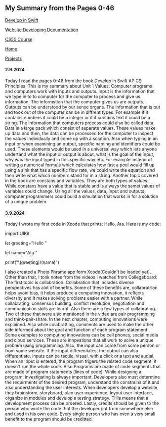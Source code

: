 <h2> My Summary from the Pages 0-46 </h2>
  <a href="https://github.com/fahirataalaca/fahirataalaca.github.io/blob/main/DEVELOP.md"> Develop in Swift </a>
  <p></p>
   <a href="https://github.com/fahirataalaca/fahirataalaca.github.io/edit/main/Document.md"> Website Developing Documentation </a>
    <p></p>
   <a href="https://github.com/fahirataalaca/fahirataalaca.github.io/blob/main/CS50-Course.md"> CS50 Course </a>
    <p></p>
   <a href="https://fahirataalaca.github.io/"> Home </a>
    <p></p>
   <a href="https://github.com/fahirataalaca/fahirataalaca.github.io/blob/main/Projects.md"> Projects </a>
<p></p>

<h4>2.9.2024 </h4>
   <p></p>
  Today I read the pages 0-46 from the book Develop​ in Swift
AP CS Principles. This is my summary about Unit 1 Values: Computer programs and computers work with inputs and outputs. Input is the information that we type in to to computer for the computer to process and give us information. The informstion that the computer gives us are outputs. Outputs can be understood by our sense organs. The information that is put and took out of the computer can be in diffrent types. For example if it contains numbers it could be a integer or if it contains text it could be a string. The information that computers process could also be called data. Data is a large pack which consist of seperate values. These values make up data and then, the data can be processed for the computer to inspect the values individually and come up with a solution. Also when typing in an input or when examining an output, specific naming and identifiers could be used. These elements would be used in a universal way which lets anyone undertand what the input or output is about, what is the goal of the input, why was the input typed in this specific way etc. For example instead of writing a numerical formula which calculates how fast a pool would fill up using a sink that has a specific flow rate, we could write the equation and then write what which numbers stand for in a string. Another topic covered in the book are constans and variables. They are both types of values. While constans have a value that is stable and is always the samei values of variables could change. Using all the values, data, input and outputs; computer programmers could build a simulation that works in for a solution of a unique problem.

  <p></p>

  <h4>3.9.2024</h4>
   <p></p>
Today I wrote my first code in Xcode that prints: Hello, Ata. Here is my code: 
   <p></p>
      <p></p>
import UIKit
   <p></p>
let greeting="Hello "    <p></p>
let name="Ata "   <p></p>
print("\(greeting)\(name)")   <p></p>

I also created a Photo Phrame app form Xcode(Couldn't be loaded yet). Other than that,
I took notes from the videos I watched from Collegeboard: The first topic is collabration. Collabration that includes diverse perspectives has  alot of benefits. Some of these benefits are, collabratrion helps avoid bias, it helps produce a computing innovation, it reflects diversity and it makes solving problems easier with a partner. While collabrating; consensus building, conflict resolution, negotiation and communication skills are learnt. Also there are a few types of collabrating. Two of these that were also mentioned in the video are pair programming and think-pair-share. In the next chapter, computing innovations were explained. Also while colabratting, comments are used to make the other side informed about the goal and function of each program statement. Some examples to computing innovations can be cell phones, social media and cloud services. These are innpvations that all work to solve a unique problem using programming. Also, the input can come from some person or from some website. If the input differentiates, the output can also differentiate. Inputs can be tactile, visual, with a click or a text and audial. When an input is entered, the program trigers the related code segment, it doesn't run the whole code. Also Programs are made of code segments that are made of program statements (lines of code). While designing a program, investigating is always important. Developers also must determine the requirments of the desired program, understand the constrains of it and also understanding the user interests. When developers develop a website, they brainstorm, storyboard, plan user experience, leyout user interface, organize in modules and develop a testing strategy. THis means that a development process can be ordered. Lastly, credits should be given to the person who wrote the code that the developer got from somewhere else and used in his own code. Every single person who has even a very small benefit to the program should be creditted.  




